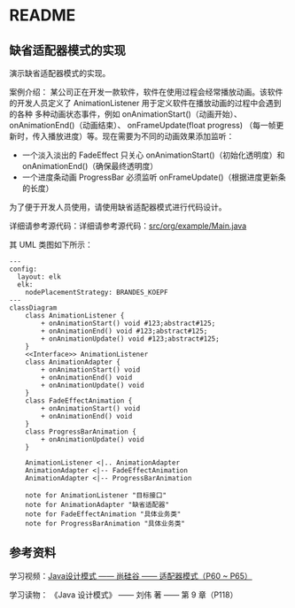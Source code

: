 # README
## 缺省适配器模式的实现
演示缺省适配器模式的实现。

案例介绍：
某公司正在开发一款软件，软件在使用过程会经常播放动画。该软件的开发人员定义了 AnimationListener 用于定义软件在播放动画的过程中会遇到的各种
多种动画状态事件，例如 onAnimationStart()（动画开始）、onAnimationEnd()（动画结束）、 onFrameUpdate(float progress)
（每一帧更新时，传入播放进度）等。现在需要为不同的动画效果添加监听：
+ 一个淡入淡出的 FadeEffect 只关心 onAnimationStart()（初始化透明度）和 onAnimationEnd()（确保最终透明度）
+ 一个进度条动画 ProgressBar 必须监听 onFrameUpdate()（根据进度更新条的长度）

为了便于开发人员使用，请使用缺省适配器模式进行代码设计。

详细请参考源代码：详细请参考源代码：[src/org/example/Main.java](./src/org/example/Main.java)

其 UML 类图如下所示：
```mermaid
---
config:
  layout: elk
  elk:
    nodePlacementStrategy: BRANDES_KOEPF
---
classDiagram
    class AnimationListener {
        + onAnimationStart() void #123;abstract#125;
        + onAnimationEnd() void #123;abstract#125;
        + onAnimationUpdate() void #123;abstract#125;
    }
    <<Interface>> AnimationListener
    class AnimationAdapter {
        + onAnimationStart() void
        + onAnimationEnd() void
        + onAnimationUpdate() void
    }
    class FadeEffectAnimation {
        + onAnimationStart() void
        + onAnimationEnd() void
    }
    class ProgressBarAnimation {
        + onAnimationUpdate() void
    }

    AnimationListener <|.. AnimationAdapter
    AnimationAdapter <|-- FadeEffectAnimation
    AnimationAdapter <|-- ProgressBarAnimation

    note for AnimationListener "目标接口"
    note for AnimationAdapter "缺省适配器"
    note for FadeEffectAnimation "具体业务类"
    note for ProgressBarAnimation "具体业务类"
```
## 参考资料
学习视频：[Java设计模式 —— 尚硅谷 —— 适配器模式（P60 ~ P65）](https://www.bilibili.com/video/BV1G4411c7N4?p=60)

学习读物： 《Java 设计模式》 —— 刘伟 著 —— 第 9 章（P118）